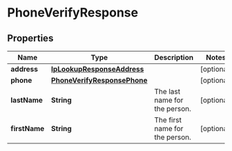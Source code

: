 

# PhoneVerifyResponse

## Properties

Name | Type | Description | Notes
------------ | ------------- | ------------- | -------------
**address** | [**IpLookupResponseAddress**](IpLookupResponseAddress.md) |  |  [optional]
**phone** | [**PhoneVerifyResponsePhone**](PhoneVerifyResponsePhone.md) |  |  [optional]
**lastName** | **String** | The last name for the person. |  [optional]
**firstName** | **String** | The first name for the person. |  [optional]




